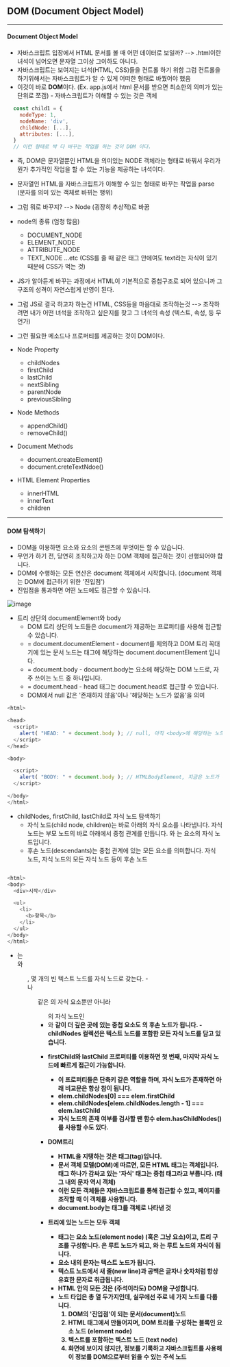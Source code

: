 ## DOM (Document Object Model)

---

#### Document Object Model

- 자바스크립트 입장에서 HTML 문서를 볼 때 어떤 데이터로 보일까? --> .html이란 녀석이 넘어오면 문자열 그이상 그이하도 아니다.
- 자바스크립트는 보여지는 녀석(HTML, CSS)들을 컨트롤 하기 위함 그럼 컨트롤을 하기위해서는 자바스크립트가 알 수 있게 어떠한 형태로 바꿨어야 했음
- 이것이 바로 **DOM**이다. (Ex. app.js에서 html 문서를 받으면 최소한의 의미가 있는 단위로 쪼갬) - 자바스크립트가 이해할 수 있는 것은 객체

```Javascript
  const child1 = {
    nodeType: 1,
    nodeName: 'div',
    childNode: [...],
    attributes: [...],
  }
  // 이런 형태로 싹 다 바꾸는 작업을 하는 것이 DOM 이다.
```

- 즉, DOM은 문자열뿐인 HTML을 의미있는 NODE 객체라는 형태로 바꿔서 우리가 뭔가 추가적인 작업을 할 수 있는 기능을 제공하는 녀석이다.
- 문자열인 HTML을 자바스크립트가 이해할 수 있는 형태로 바꾸는 작업을 parse (문자를 의미 있는 객체로 바뀌는 행위)
- 그럼 뭐로 바꾸지? --> Node (굉장히 추상적)로 바꿈

- node의 종류 (엄청 많음)

  - DOCUMENT_NODE
  - ELEMENT_NODE
  - ATTRIBUTE_NODE
  - TEXT_NODE ...etc (CSS를 줄 때 같은 태그 안에여도 text라는 자식이 있기 때문에 CSS가 먹는 것)

- JS가 알아듣게 바꾸는 과정에서 HTML이 기본적으로 중첩구조로 되어 있으니까 그 구조의 성격이 자연스럽게 반영이 된다.
- 그럼 JS로 결국 하고자 하는건 HTML, CSS등을 마음대로 조작하는것 --> 조작하려면 내가 어떤 녀석을 조작하고 싶은지를 찾고 그 녀석의 속성 (텍스트, 속성, 등 무언가)
- 그런 필요한 메소드나 프로퍼티를 제공하는 것이 DOM이다.

- Node Property

  - childNodes
  - firstChild
  - lastChild
  - nextSibling
  - parentNode
  - previousSibling

- Node Methods

  - appendChild()
  - removeChild()

- Document Methods

  - document.createElement()
  - document.creteTextNdoe()

- HTML Element Properties
  - innerHTML
  - innerText
  - children

---

#### DOM 탐색하기

- DOM을 이용하면 요소와 요소의 콘텐츠에 무엇이든 할 수 있습니다.
- 무언가 하기 전, 당연히 조작하고자 하는 DOM 객체에 접근하는 것이 선행되어야 합니다.
- DOM에 수행하는 모든 연산은 document 객체에서 시작합니다. (document 객체는 DOM에 접근하기 위한 '진입점')
- 진입점을 통과하면 어떤 노드에도 접근할 수 있습니다.

![image](https://user-images.githubusercontent.com/31474272/128269569-2fc9edde-e33e-4732-8fd6-a0696cb17a52.png)

- 트리 상단의 documentElement와 body
  - DOM 트리 상단의 노드들은 document가 제공하는 프로퍼티를 사용해 접근할 수 있습니다.
  - <html> = document.documentElement
      - document를 제외하고 DOM 트리 꼭대기에 있는 문서 노드는 <html> 태그에 해당하는 document.documentElement 입니다.
  - <body> = document.body
      - document.body는 <body> 요소에 해당하는 DOM 노드로, 자주 쓰이는 노드 중 하나입니다.
  - <head> = document.head
      - head 태그는 document.head로 접근할 수 있습니다.
  - DOM에서 null 값은 '존재하지 않음'이나 '해당하는 노드가 없음'을 의미

```Javascript
<html>

<head>
  <script>
    alert( "HEAD: " + document.body ); // null, 아직 <body>에 해당하는 노드가 생성되지 않았음
  </script>
</head>

<body>

  <script>
    alert( "BODY: " + document.body ); // HTMLBodyElement, 지금은 노드가 존재하므로 읽을 수 있음
  </script>

</body>
</html>

```

- childNodes, firstChild, lastChild로 자식 노드 탐색하기
  - 자식 노드(child node, children)는 바로 아래의 자식 요소를 나타냅니다.
    자식 노드는 부모 노드의 바로 아래에서 중첩 관계를 만듭니다. <head>와 <body>는 <html>요소의 자식 노드입니다.
  - 후손 노드(descendants)는 중첩 관계에 있는 모든 요소를 의미합니다. 자식 노드, 자식 노드의 모든 자식 노드 등이 후손 노드

```Javascript

<html>
<body>
  <div>시작</div>

  <ul>
    <li>
      <b>항목</b>
    </li>
  </ul>
</body>
</html>

```

- <body>는 <div>와 <ul>, 몇 개의 빈 텍스트 노드를 자식 노드로 갖는다.
    - <div>나 <ul>같은 <body>의 자식 요소뿐만 아니라 <ul>의 자식 노드인 <li>와 <b>같이 더 깊은 곳에 있는 중첩 요소도 <body>의 후손 노드가 됩니다.
    - childNodes 컬렉션은 텍스트 노드를 포함한 모든 자식 노드를 담고 있습니다.

- firstChild와 lastChild 프로퍼티를 이용하면 첫 번째, 마지막 자식 노드에 빠르게 접근이 가능합니다.

  - 이 프로퍼티들은 단축키 같은 역할을 하며, 자식 노드가 존재하면 아래 비교문은 항상 참이 됩니다.
  - elem.childNodes[0] === elem.firstChild
  - elem.childNodes[elem.childNodes.length - 1] === elem.lastChild
  - 자식 노드의 존재 여부를 검사할 땐 함수 elem.hasChildNodes()를 사용할 수도 있다.

- DOM트리

  - HTML을 지탱하는 것은 태그(tag)입니다.
  - 문서 객체 모델(DOM)에 따르면, 모든 HTML 태그는 객체입니다. 태그 하나가 감싸고 있는 '자식' 태그는 중첩 태그라고 부릅니다. (태그 내의 문자 역시 객체)
  - 이런 모든 객체들은 자바스크립트를 통해 접근할 수 있고, 페이지를 조작할 때 이 객체를 사용합니다.
  - document.body는 <body>태그를 객체로 나타낸 것

- 트리에 있는 노드는 모두 객체
  - 태그는 요소 노드(element node) (혹은 그냥 요소)이고, 트리 구조를 구성합니다. <html>은 루트 노드가 되고, <head>와 <body>는 루트 노드의 자식이 됩니다.
  - 요소 내의 문자는 텍스트 노드가 됩니다.
  - 텍스트 노드에서 새 줄(new line)과 공백은 글자나 숫자처럼 항상 유효한 문자로 취급됩니다.
  - HTML 안의 모든 것은 (주석이라도) DOM을 구성합니다.
  - 노드 타입은 총 열 두가지인데, 실무에선 주로 네 가지 노드를 다룹니다.
    1. DOM의 '진입점'이 되는 문서(document)노드
    2. HTML 태그에서 만들어지며, DOM 트리를 구성하는 블록인 요소 노드 (element node)
    3. 텍스트를 포함하는 텍스트 노드 (text node)
    4. 화면에 보이지 않지만, 정보를 기록하고 자바스크립트를 사용해 이 정보를 DOM으로부터 읽을 수 있는 주석 노드
